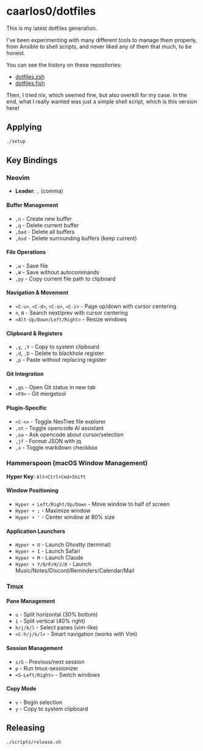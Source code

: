 # caarlos0/dotfiles

This is my latest dotfiles generation.

I've been experimenting with many different tools to manage them properly, from
Ansible to shell scripts, and never liked any of them that much, to be honest.

You can see the history on these repositories:

- [dotfiles.zsh](https://github.com/caarlos0/dotfiles.zsh)
- [dotfiles.fish](https://github.com/caarlos0/dotfiles.fish)

Then, I tried nix, which seemed fine, but also overkill for my case.
In the end, what I really wanted was just a simple shell script, which is this
version here!

## Applying

```bash
./setup
```

## Key Bindings

### Neovim
- **Leader**: `,` (comma)

#### Buffer Management
- `,n` - Create new buffer
- `,q` - Delete current buffer  
- `,bad` - Delete all buffers
- `,bsd` - Delete surrounding buffers (keep current)

#### File Operations
- `,w` - Save file
- `,W` - Save without autocommands
- `,py` - Copy current file path to clipboard

#### Navigation & Movement
- `<C-u>`, `<C-d>`, `<C-o>`, `<C-i>` - Page up/down with cursor centering
- `n`, `N` - Search next/prev with cursor centering
- `<Alt-Up/Down/Left/Right>` - Resize windows

#### Clipboard & Registers
- `,y`, `,Y` - Copy to system clipboard
- `,d`, `,D` - Delete to blackhole register
- `,p` - Paste without replacing register

#### Git Integration
- `,gs` - Open Git status in new tab
- `<F9>` - Git mergetool

#### Plugin-Specific
- `<C-n>` - Toggle NeoTree file explorer
- `,ot` - Toggle opencode AI assistant
- `,oa` - Ask opencode about cursor/selection
- `,jf` - Format JSON with jq
- `,x` - Toggle markdown checkbox

### Hammerspoon (macOS Window Management)
**Hyper Key**: `Alt+Ctrl+Cmd+Shift`

#### Window Positioning
- `Hyper + Left/Right/Up/Down` - Move window to half of screen
- `Hyper + ;` - Maximize window
- `Hyper + '` - Center window at 80% size

#### Application Launchers
- `Hyper + U` - Launch Ghostty (terminal)
- `Hyper + I` - Launch Safari
- `Hyper + M` - Launch Claude
- `Hyper + Y/O/P/H/J/K` - Launch Music/Notes/Discord/Reminders/Calendar/Mail

### Tmux
#### Pane Management
- `u` - Split horizontal (30% bottom)
- `i` - Split vertical (40% right)  
- `h/j/k/l` - Select panes (vim-like)
- `<C-h/j/k/l>` - Smart navigation (works with Vim)

#### Session Management
- `s/S` - Previous/next session
- `p` - Run tmux-sessionizer
- `<S-Left/Right>` - Switch windows

#### Copy Mode
- `v` - Begin selection
- `y` - Copy to system clipboard

## Releasing

```bash
./scripts/release.sh
```
